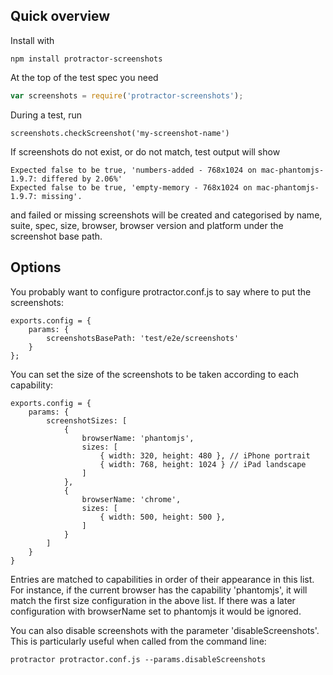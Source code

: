 ## Quick overview
Install with
```
npm install protractor-screenshots
```

At the top of the test spec you need
```js
var screenshots = require('protractor-screenshots');
```

During a test, run
```
screenshots.checkScreenshot('my-screenshot-name')
```

If screenshots do not exist, or do not match, test output will show
```
Expected false to be true, 'numbers-added - 768x1024 on mac-phantomjs-1.9.7: differed by 2.06%'
Expected false to be true, 'empty-memory - 768x1024 on mac-phantomjs-1.9.7: missing'.
```
and failed or missing screenshots will be created and categorised by name,
suite, spec, size, browser, browser version and platform under the screenshot
base path.

## Options
You probably want to configure protractor.conf.js to say where to put the
screenshots:

```
exports.config = {
	params: {
		screenshotsBasePath: 'test/e2e/screenshots'
	}
};
```

You can set the size of the screenshots to be taken according to each
capability:
```
exports.config = {
	params: {
		screenshotSizes: [
			{
				browserName: 'phantomjs',
				sizes: [
					{ width: 320, height: 480 }, // iPhone portrait
					{ width: 768, height: 1024 } // iPad landscape
				]
			},
			{
				browserName: 'chrome',
				sizes: [
					{ width: 500, height: 500 },
				]
			}
		]
	}
}
```
Entries are matched to capabilities in order of their appearance in this list.
For instance, if the current browser has the capability 'phantomjs', it will
match the first size configuration in the above list. If there was a later
configuration with browserName set to phantomjs it would be ignored.

You can also disable screenshots with the parameter 'disableScreenshots'.
This is particularly useful when called from the command line:
```
protractor protractor.conf.js --params.disableScreenshots
```
